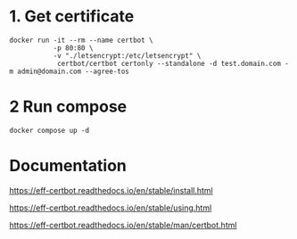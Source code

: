 # 1. Get certificate
```
docker run -it --rm --name certbot \
           -p 80:80 \
           -v "./letsencrypt:/etc/letsencrypt" \
            certbot/certbot certonly --standalone -d test.domain.com -m admin@domain.com --agree-tos
```

# 2 Run compose
```
docker compose up -d
```

# Documentation
https://eff-certbot.readthedocs.io/en/stable/install.html

https://eff-certbot.readthedocs.io/en/stable/using.html

https://eff-certbot.readthedocs.io/en/stable/man/certbot.html
